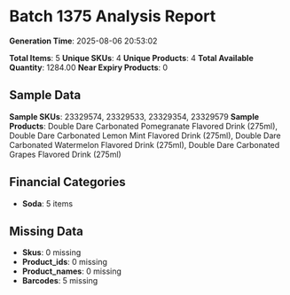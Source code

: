 # Batch 1375 Analysis Report

**Generation Time**: 2025-08-06 20:53:02

**Total Items**: 5
**Unique SKUs**: 4
**Unique Products**: 4
**Total Available Quantity**: 1284.00
**Near Expiry Products**: 0

## Sample Data
**Sample SKUs**: 23329574, 23329533, 23329354, 23329579
**Sample Products**: Double Dare Carbonated Pomegranate Flavored Drink (275ml), Double Dare Carbonated Lemon Mint Flavored Drink (275ml), Double Dare Carbonated Watermelon Flavored Drink (275ml), Double Dare Carbonated Grapes Flavored Drink (275ml)

## Financial Categories
- **Soda**: 5 items

## Missing Data
- **Skus**: 0 missing
- **Product_ids**: 0 missing
- **Product_names**: 0 missing
- **Barcodes**: 5 missing
